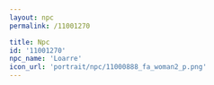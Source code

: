 ```yaml
---
layout: npc
permalink: /11001270

title: Npc
id: '11001270'
npc_name: 'Loarre'
icon_url: 'portrait/npc/11000888_fa_woman2_p.png'
---
```

